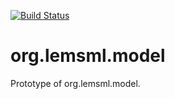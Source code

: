 [![Build Status](https://travis-ci.org/LEMS/org.lemsml.model.svg?branch=master)](https://travis-ci.org/LEMS/org.lemsml.model)

org.lemsml.model
================

Prototype of org.lemsml.model.


